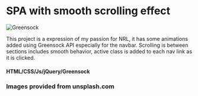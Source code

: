 # SPA with smooth scrolling effect

![Greensock](https://avatars0.githubusercontent.com/u/2386673?s=200&v=4)

This project is a expression of my passion for NRL, it has some animations added using Greensock API especially for the navbar. Scrolling is between sections includes smooth behavior, active class is added to each nav link as it is clicked.

#### HTML/CSS/Js/jQuery/Greensock

### Images provided from unsplash.com
